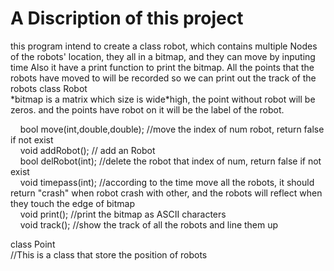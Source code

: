 <h1>A Discription of this project</h1>
<body>this program intend to create a class robot, which contains multiple Nodes of the robots' location, they all in a bitmap, and they can move by inputing time Also it have a print function to print the bitmap. All the points that the robots have moved to will be recorded so we can print out the track of the robots</body>

<body>
class Robot<br>
*bitmap is a matrix which size is wide*high, the point without robot will be zeros. and the points have robot on it will be the label of the robot.

&nbsp;&nbsp;&nbsp;&nbsp;bool move(int,double,double); //move the index of num robot, return false if not exist<br>
&nbsp;&nbsp;&nbsp;&nbsp;void addRobot(); // add an Robot<br>
&nbsp;&nbsp;&nbsp;&nbsp;bool delRobot(int); //delete the robot that index of num, return false if not exist<br>
&nbsp;&nbsp;&nbsp;&nbsp;void timepass(int); //according to the time move all the robots, it should return "crash" when robot crash with other, and the robots will reflect when they touch the edge of bitmap<br>
&nbsp;&nbsp;&nbsp;&nbsp;void print(); //print the bitmap as ASCII characters<br>
&nbsp;&nbsp;&nbsp;&nbsp;void track(); //show the track of all the robots and line them up<br>

class Point<br>
//This is a class that store the position of robots


	
</body>
